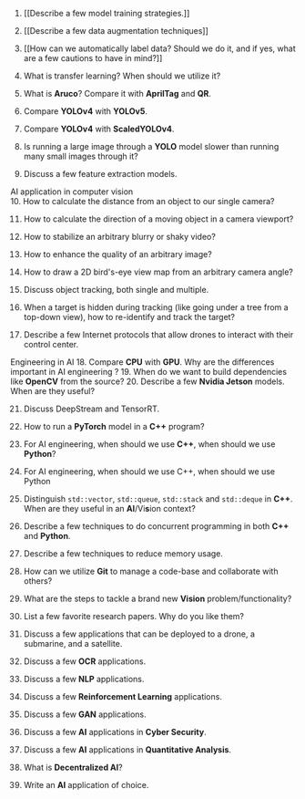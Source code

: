 1.  [[Describe a few model training strategies.]]
2.  [[Describe a few data augmentation techniques]]
3.  [[How can we automatically label data? Should we do it, and if yes, what are a few cautions to have in mind?]]
4.  What is transfer learning? When should we utilize it?
  
5.  What is **Aruco**? Compare it with **AprilTag** and **QR**.
    
6.  Compare **YOLOv4** with **YOLOv5**.
    
7.  Compare **YOLOv4** with **ScaledYOLOv4**.
    
8.  Is running a large image through a **YOLO** model slower than running many small images through it?
    
9.  Discuss a few feature extraction models.


AI application in computer vision    
10.  How to calculate the distance from an object to our single camera?
    
11.  How to calculate the direction of a moving object in a camera viewport?
    
12.  How to stabilize an arbitrary blurry or shaky video?
    
13.  How to enhance the quality of an arbitrary image?
    
14.  How to draw a 2D bird's-eye view map from an arbitrary camera angle?
    
15.  Discuss object tracking, both single and multiple.
    
16.  When a target is hidden during tracking (like going under a tree from a top-down view), how to re-identify and track the target?
    
17.  Describe a few Internet protocols that allow drones to interact with their control center.


Engineering in AI
18.  Compare **CPU** with **GPU**. Why are the differences important in AI engineering ?
19.  When do we want to build dependencies like **OpenCV** from the source?
20.  Describe a few **Nvidia Jetson** models. When are they useful?
    
21.  Discuss DeepStream and TensorRT.
22.  How to run a **PyTorch** model in a **C++** program?
23.  For AI engineering, when should we use **C++**, when should we use **Python**?
23.  For AI engineering, when should we use C++, when should we use Python
    
	
24.  Distinguish `std::vector`, `std::queue`, `std::stack` and `std::deque` in **C++**. When are they useful in an **AI**/Vi**s**ion context?
    
25.  Describe a few techniques to do concurrent programming in both **C++** and **Python**.
    
26.  Describe a few techniques to reduce memory usage.
    
27.  How can we utilize **Git** to manage a code-base and collaborate with others?
    
28.  What are the steps to tackle a brand new **Vision** problem/functionality?
    
29.  List a few favorite research papers. Why do you like them?
    
30.  Discuss a few applications that can be deployed to a drone, a submarine, and a satellite.
    
31.  Discuss a few **OCR** applications.
    
32.  Discuss a few **NLP** applications.
    
33.  Discuss a few **Reinforcement Learning** applications.
    
34.  Discuss a few **GAN** applications.
    
35.  Discuss a few **AI** applications in **Cyber Security**.
    
36.  Discuss a few **AI** applications in **Quantitative Analysis**.
    
37.  What is **Decentralized AI**?
    
38.  Write an **AI** application of choice.